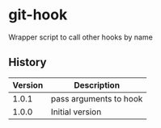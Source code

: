 # git-hook

Wrapper script to call other hooks by name

## History

|Version|Description|
|---|---|
|1.0.1|pass arguments to hook|
|1.0.0|Initial version|
